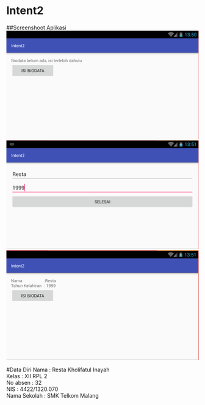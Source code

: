 # Intent2

##Screenshoot Aplikasi
![Screenshoot 1](https://github.com/restainayah/Intent2/blob/master/Intent2a.PNG)
![Screenshoot 2](https://github.com/restainayah/Intent2/blob/master/Intent2b.PNG)
![Screenshoot 2](https://github.com/restainayah/Intent2/blob/master/Intent2c.PNG)

#Data Diri
Nama  : Resta Kholifatul Inayah <br>
Kelas : XII RPL 2 <br>
No absen : 32 <br>
NIS : 4422/1320.070 <br>
Nama Sekolah : SMK Telkom Malang <br>
